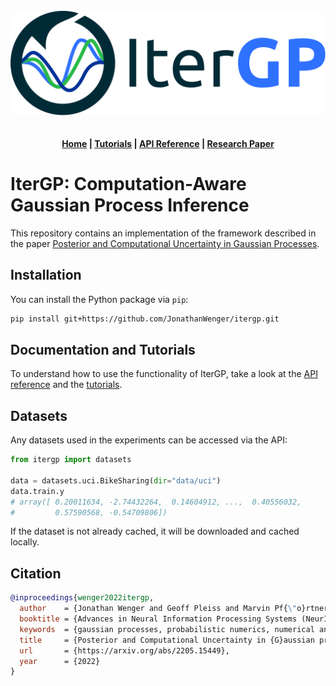 <br>
<div align="center">
    <img align="center" src="docs/source/assets/img/logo/logo-itergp-txt-right.svg" alt="logo" width="600" style="padding-right: 10px; padding left: 10px;" title="Iterative GP Approximation"/>
</div>
<br>


<div align="center">

<h4 align="center">
  <a href="https://itergp.readthedocs.io">Home</a> |
  <a href="https://itergp.readthedocs.io/en/latest/tutorials.html">Tutorials</a> |  
  <a href="https://itergp.readthedocs.io/en/latest/api.html">API Reference</a> |
  <a href="https://arxiv.org/abs/2205.15449">Research Paper</a>
</h4>

<!-- [![CI build](https://img.shields.io/github/workflow/status/probabilistic-numerics/probnum/Linting?style=flat-square&logo=github&logoColor=white&label=CI-build)](https://github.com/probabilistic-numerics/probnum/actions?query=workflow%3ACI-build)
[![Coverage Status](https://img.shields.io/codecov/c/gh/probabilistic-numerics/probnum/main?style=flat-square&label=Coverage&logo=codecov&logoColor=white)](https://codecov.io/gh/probabilistic-numerics/probnum/branch/main)
[![PyPI](https://img.shields.io/pypi/v/probnum?style=flat-square&label=PyPI&logo=pypi&logoColor=white)](https://pypi.org/project/probnum/) -->

</div>

# IterGP: Computation-Aware Gaussian Process Inference

This repository contains an implementation of the framework described in the paper [Posterior and Computational Uncertainty in Gaussian Processes](https://arxiv.org/abs/2205.15449).


## Installation

You can install the Python package via `pip`:

```bash
pip install git+https://github.com/JonathanWenger/itergp.git
```

## Documentation and Tutorials

To understand how to use the functionality of IterGP, take a look at the [API reference](https://itergp.readthedocs.io/en/latest/api.html) and the [tutorials](https://itergp.readthedocs.io/en/latest/tutorials.html).


## Datasets

Any datasets used in the experiments can be accessed via the API:

```python
from itergp import datasets

data = datasets.uci.BikeSharing(dir="data/uci")
data.train.y
# array([ 0.20011634, -2.74432264,  0.14604912, ...,  0.40556032,
#         0.57590568, -0.54709806])
```

If the dataset is not already cached, it will be downloaded and cached locally.

## Citation

```bibtex
@inproceedings{wenger2022itergp,
  author    = {Jonathan Wenger and Geoff Pleiss and Marvin Pf{\"o}rtner and Philipp Hennig and John P. Cunningham},
  booktitle = {Advances in Neural Information Processing Systems (NeurIPS)},
  keywords  = {gaussian processes, probabilistic numerics, numerical analysis},
  title     = {Posterior and Computational Uncertainty in {G}aussian processes},
  url       = {https://arxiv.org/abs/2205.15449},
  year      = {2022}
}
```
